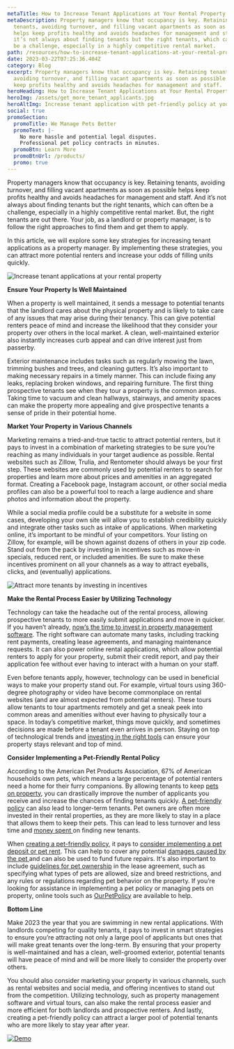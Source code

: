 ```yaml
---
metaTitle: How to Increase Tenant Applications at Your Rental Property
metaDescription: Property managers know that occupancy is key. Retaining
  tenants, avoiding turnover, and filling vacant apartments as soon as possible
  helps keep profits healthy and avoids headaches for management and staff. And
  it’s not always about finding tenants but the right tenants, which can often
  be a challenge, especially in a highly competitive rental market.
path: /resources/how-to-increase-tenant-applications-at-your-rental-property
date: 2023-03-22T07:25:36.404Z
category: Blog
excerpt: Property managers know that occupancy is key. Retaining tenants,
  avoiding turnover, and filling vacant apartments as soon as possible helps
  keep profits healthy and avoids headaches for management and staff.
heroHeading: How to Increase Tenant Applications at Your Rental Property
heroImg: /assets/get_more_tenant_applicants.jpg
heroAltImg: Increase tenant application with pet-friendly policy at your rental property
social: true
promoSection:
  promoTitle: We Manage Pets Better
  promoText: |-
    No more hassle and potential legal disputes. 
    Professional pet policy contracts in minutes.
  promoBtn: Learn More
  promoBtnUrl: /products/
  promo: true
---
```

Property managers know that occupancy is key. Retaining tenants, avoiding turnover, and filling vacant apartments as soon as possible helps keep profits healthy and avoids headaches for management and staff. And it’s not always about finding tenants but the right tenants, which can often be a challenge, especially in a highly competitive rental market. But, the right tenants are out there. Your job, as a landlord or property manager, is to follow the right approaches to find them and get them to apply.

In this article, we will explore some key strategies for increasing tenant applications as a property manager. By implementing these strategies, you can attract more potential renters and increase your odds of filling units quickly.

![Increase tenant applications at your rental property](/assets/strategies_to_increase_rental_property_income.png)

**Ensure Your Property Is Well Maintained**

When a property is well maintained, it sends a message to potential tenants that the landlord cares about the physical property and is likely to take care of any issues that may arise during their tenancy. This can give potential renters peace of mind and increase the likelihood that they consider your property over others in the local market. A clean, well-maintained exterior also instantly increases curb appeal and can drive interest just from passerby.

Exterior maintenance includes tasks such as regularly mowing the lawn, trimming bushes and trees, and cleaning gutters. It’s also important to making necessary repairs in a timely manner. This can include fixing any leaks, replacing broken windows, and repairing furniture. The first thing prospective tenants see when they tour a property is the common areas. Taking time to vacuum and clean hallways, stairways, and amenity spaces can make the property more appealing and give prospective tenants a sense of pride in their potential home.

**Market Your Property in Various Channels**

Marketing remains a tried-and-true tactic to attract potential renters, but it pays to invest in a combination of marketing strategies to be sure you’re reaching as many individuals in your target audience as possible. Rental websites such as Zillow, Trulia, and Rentometer should always be your first step. These websites are commonly used by potential renters to search for properties and learn more about prices and amenities in an aggregated format. Creating a Facebook page, Instagram account, or other social media profiles can also be a powerful tool to reach a large audience and share photos and information about the property.

While a social media profile could be a substitute for a website in some cases, developing your own site will allow you to establish credibility quickly and integrate other tasks such as intake of applications. When marketing online, it’s important to be mindful of your competitors. Your listing on Zillow, for example, will be shown against dozens of others in your zip code. Stand out from the pack by investing in incentives such as move-in specials, reduced rent, or included amenities. Be sure to make these incentives prominent on all your channels as a way to attract eyeballs, clicks, and (eventually) applications.

![Attract more tenants by investing in incentives](/assets/ways_to_attract_tenants_to_your_rental_property.png)

**Make the Rental Process Easier by Utilizing Technology**

Technology can take the headache out of the rental process, allowing prospective tenants to more easily submit applications and move in quicker. If you haven’t already, [now’s the time to invest in property management software](https://landlordtech.com/resources/top-property-management-trends-of-2023). The right software can automate many tasks, including tracking rent payments, creating lease agreements, and managing maintenance requests. It can also power online rental applications, which allow potential renters to apply for your property, submit their credit report, and pay their application fee without ever having to interact with a human on your staff.

Even before tenants apply, however, technology can be used in beneficial ways to make your property stand out. For example, virtual tours using 360-degree photography or video have become commonplace on rental websites (and are almost expected from potential renters). These tours allow tenants to tour apartments remotely and get a sneak peek into common areas and amenities without ever having to physically tour a space. In today’s competitive market, things move quickly, and sometimes decisions are made before a tenant even arrives in person. Staying on top of technological trends and [investing in the right tools](https://landlordtech.com/resources/pet-management-platforms-are-worth-the-investment-here-is-why) can ensure your property stays relevant and top of mind.

**Consider Implementing a Pet-Friendly Rental Policy**

According to the American Pet Products Association, 67% of American households own pets, which means a large percentage of potential renters need a home for their furry companions. By allowing tenants to keep [pets on property](https://landlordtech.com/resources/animals-in-rentals-in-2023), you can drastically improve the number of applicants you receive and increase the chances of finding tenants quickly. [A pet-friendly policy](https://landlordtech.com/resources/landlord-Q&A-should-you-move-to-a-pet-friendly-policy) can also lead to longer-term tenants. Pet owners are often more invested in their rental properties, as they are more likely to stay in a place that allows them to keep their pets. This can lead to less turnover and less time and [money spent ](https://landlordtech.com/resources/five-ways-you-are-losing-money-as-a-property-owner)on finding new tenants. 

When [creating a pet-friendly policy](https://landlordtech.com/resources/how-to-implement-a-pet-friendly-policy-at-your-rental-property), it pays to [consider implementing a pet deposit or pet rent](https://landlordtech.com/resources/why-pet-fees-are-an-essential-landlord-strategy). This can help to cover any potential [damages caused by the pet ](https://landlordtech.com/resources/protecting-your-rental-property-from-pet-damage)and can also be used to fund future repairs. It's also important to include [guidelines for pet ownership](https://landlordtech.com/resources/renting-to-pet-owners-records-every-landlord-should-keep) in the lease agreement, such as specifying what types of pets are allowed, size and breed restrictions, and any rules or regulations regarding pet behavior on the property. If you’re looking for assistance in implementing a pet policy or managing pets on property, online tools such as [OurPetPolicy](https://landlordtech.com/products) are available to help.

**Bottom Line**

Make 2023 the year that you are swimming in new rental applications. With landlords competing for quality tenants, it pays to invest in smart strategies to ensure you’re attracting not only a large pool of applicants but ones that will make great tenants over the long-term. By ensuring that your property is well-maintained and has a clean, well-groomed exterior, potential tenants will have peace of mind and will be more likely to consider the property over others. 

You should also consider marketing your property in various channels, such as rental websites and social media, and offering incentives to stand out from the competition. Utilizing technology, such as property management software and virtual tours, can also make the rental process easier and more efficient for both landlords and prospective renters. And lastly, creating a pet-friendly policy can attract a larger pool of potential tenants who are more likely to stay year after year.

[![Demo](/assets/attract_long_term_tenants_with_ourpetpolicy.png "Demo")](https://info.ourpetpolicy.com/demo/)